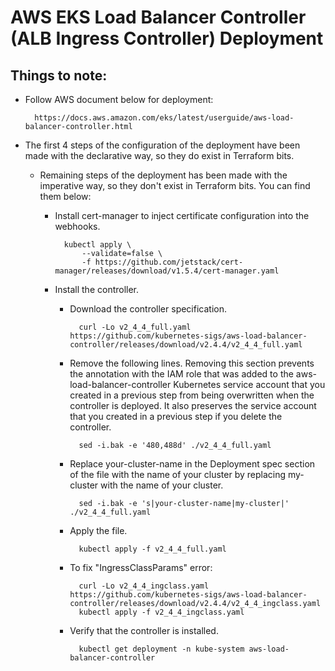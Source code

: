 # AWS EKS Load Balancer Controller (ALB Ingress Controller) Deployment

## Things to note:

- Follow AWS document below for deployment:

        https://docs.aws.amazon.com/eks/latest/userguide/aws-load-balancer-controller.html

- The first 4 steps of the configuration of the deployment have been made with the declarative way, so they do exist in Terraform bits.

  - Remaining steps of the deployment has been made with the imperative way, so they don't exist in Terraform bits. You can find them below:

      - Install cert-manager to inject certificate configuration into the webhooks.

              kubectl apply \
                  --validate=false \
                  -f https://github.com/jetstack/cert-manager/releases/download/v1.5.4/cert-manager.yaml
                
      - Install the controller.
    
          - Download the controller specification.

                  curl -Lo v2_4_4_full.yaml https://github.com/kubernetes-sigs/aws-load-balancer-controller/releases/download/v2.4.4/v2_4_4_full.yaml

          - Remove the following lines. Removing this section prevents the annotation with the IAM role that was added to the aws-load-balancer-controller Kubernetes service account that you created in a previous step from being overwritten when the controller is deployed. It also preserves the service account that you created in a previous step if you delete the controller.   
    
                  sed -i.bak -e '480,488d' ./v2_4_4_full.yaml
    
          - Replace your-cluster-name in the Deployment spec section of the file with the name of your cluster by replacing my-cluster with the name of your cluster.

                  sed -i.bak -e 's|your-cluster-name|my-cluster|' ./v2_4_4_full.yaml

        - Apply the file. 

                kubectl apply -f v2_4_4_full.yaml
                
        - To fix "IngressClassParams" error:

                curl -Lo v2_4_4_ingclass.yaml https://github.com/kubernetes-sigs/aws-load-balancer-controller/releases/download/v2.4.4/v2_4_4_ingclass.yaml
                kubectl apply -f v2_4_4_ingclass.yaml
                
        - Verify that the controller is installed.
        
                kubectl get deployment -n kube-system aws-load-balancer-controller
